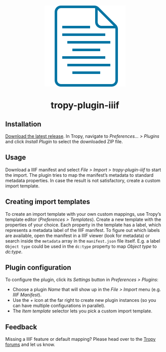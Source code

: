 <p align="center"><img src="icon.svg"></p>

<h1 align="center">tropy-plugin-iiif</h1>

## Installation
[Download the latest release](https://github.com/tropy/tropy-plugin-iiif/releases/latest). In Tropy, navigate to *Preferences… > Plugins* and click *Install Plugin* to select the downloaded ZIP file.

## Usage
Download a IIIF manifest and select *File > Import > tropy-plugin-iiif* to start the import. The plugin tries to map the manifest’s metadata to standard metadata properties. In case the result is not satisfactory, create a custom import template.

## Creating import templates
To create an import template with your own custom mappings, use Tropy’s template editor (*Preferences > Templates*). Create a new template with the properties of your choice. Each property in the template has a label, which represents a metadata label of the IIIF manifest. To figure out which labels are available, open the manifest in a IIIF viewer (look for metadata) or search inside the `metadata` array in the `manifest.json` file itself. E.g. a label `Object type` could be used in the `dc:type` property to map *Object type* to *dc:type*.

## Plugin configuration
To configure the plugin, click its *Settings* button in *Preferences > Plugins*:
  - Choose a plugin *Name* that will show up in the *File > Import* menu (e.g. *IIIF Manifest*).
  - Use the *+* icon at the far right to create new plugin instances (so you can have multiple configurations in parallel).
  - The *Item template* selector lets you pick a custom import template.

## Feedback
Missing a IIIF feature or default mapping? Please head over to the [Tropy forums](https://forums.tropy.org/) and let us know.
